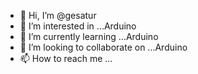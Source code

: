 - 👋 Hi, I’m @gesatur
- 👀 I’m interested in ...Arduino
- 🌱 I’m currently learning ...Arduino
- 💞️ I’m looking to collaborate on ...Arduino
- 📫 How to reach me ...

<!---
gesatur/gesatur is a ✨ special ✨ repository because its `README.md` (this file) appears on your GitHub profile.
You can click the Preview link to take a look at your changes.
--->
